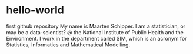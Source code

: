 # hello-world
first github repository
My name is Maarten Schipper. I am a statistician, or may be a data-scientist? @ the National Institute of Public Health and the Environment. I work in the department called SIM, which is an acronym for Statistics, Informatics and Mathematical Modelling.
